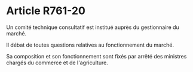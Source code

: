 # Article R761-20

Un comité technique consultatif est institué auprès du gestionnaire du marché.

Il débat de toutes questions relatives au fonctionnement du marché.

Sa composition et son fonctionnement sont fixés par arrêté des ministres chargés du commerce et de l'agriculture.

